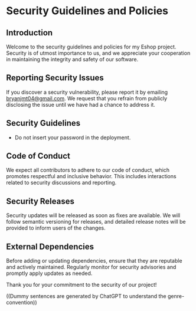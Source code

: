 # Security Guidelines and Policies

## Introduction
Welcome to the security guidelines and policies for my Eshop project. Security is of utmost importance to us, and we appreciate your cooperation in maintaining the integrity and safety of our software.

## Reporting Security Issues
If you discover a security vulnerability, please report it by emailing bryanjmt04@gmail.com. We request that you refrain from publicly disclosing the issue until we have had a chance to address it.

## Security Guidelines
- Do not insert your password in the deployment.

## Code of Conduct
We expect all contributors to adhere to our code of conduct, which promotes respectful and inclusive behavior. This includes interactions related to security discussions and reporting.

## Security Releases
Security updates will be released as soon as fixes are available. We will follow semantic versioning for releases, and detailed release notes will be provided to inform users of the changes.

## External Dependencies
Before adding or updating dependencies, ensure that they are reputable and actively maintained. Regularly monitor for security advisories and promptly apply updates as needed.

Thank you for your commitment to the security of our project!

((Dummy sentences are generated by ChatGPT to understand the genre-convention))